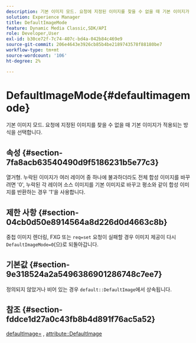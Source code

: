 ```yaml
---
description: 기본 이미지 모드. 요청에 지정된 이미지를 찾을 수 없을 때 기본 이미지가 적용되는 방식을 선택합니다.
solution: Experience Manager
title: DefaultImageMode
feature: Dynamic Media Classic,SDK/API
role: Developer,User
exl-id: b30ce72f-7c74-407c-bd4a-042b84c469e9
source-git-commit: 206e4643e3926cb85b4be2189743578f88180be7
workflow-type: tm+mt
source-wordcount: '106'
ht-degree: 2%

---
```


# DefaultImageMode{#defaultimagemode}

기본 이미지 모드. 요청에 지정된 이미지를 찾을 수 없을 때 기본 이미지가 적용되는 방식을 선택합니다.

## 속성 {#section-7fa8acb63540490d9f5186231b5e77c3}

열거형. 누락된 이미지가 여러 레이어 중 하나에 불과하더라도 전체 합성 이미지를 바꾸려면 &#39;0&#39;, 누락된 각 레이어 소스 이미지를 기본 이미지로 바꾸고 평소와 같이 합성 이미지를 반환하는 경우 &#39;1&#39;을 사용합니다.

## 제한 사항 {#section-04cb0d50e8914564a8d226d0d4663c8b}

중첩 이미지 렌더링, FXG 또는 `req=set` 요청이 실패할 경우 이미지 제공이 다시 `DefaultImageMode=0`(으)로 되돌아갑니다.

## 기본값 {#section-9e318524a2a5496386901286748c7ee7}

정의되지 않았거나 비어 있는 경우 `default::DefaultImage`에서 상속됩니다.

## 참조 {#section-fddce1d27a0c43fb8b4d891f76ac5a52}

[defaultImage=](../../../../../is-api/image-catalog/image-serving-api-ref/c-image-catalog-reference/c-attributes-reference/r-is-cat-defaultimage.md#reference-8e9900e129f54ed68462a3c2fc3bc433) , [attribute::DefaultImage](../../../../../is-api/http-ref/image-serving-api-ref/c-http-protocol-reference/c-command-reference/r-is-http-defaultimage.md#reference-209aa6ce830f490483412eb26af67fd2)
